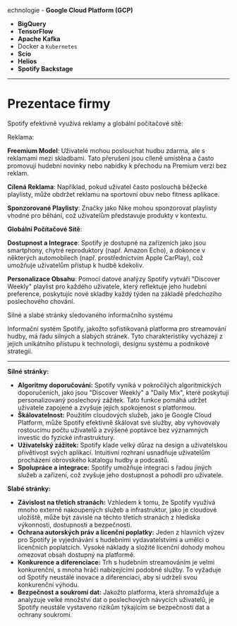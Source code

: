 echnologie 
- **Google Cloud Platform (GCP)**
- **BigQuery**
- **TensorFlow**
- **Apache Kafka**
- Docker a `Kubernetes`
- **Scio**
- **Helios**
- **Spotify Backstage**

---
# Prezentace firmy

Spotify efektivně využívá reklamy a globální počítačové sítě:

Reklama:

**Freemium Model**: Uživatelé mohou poslouchat hudbu zdarma, ale s reklamami mezi skladbami. Tato přerušení jsou cíleně umístěna a často promovují hudební novinky nebo nabídky k přechodu na Premium verzi bez reklam.

**Cílená Reklama**: Například, pokud uživatel často poslouchá běžecké playlisty, může obdržet reklamu na sportovní obuv nebo fitness aplikace.

**Sponzorované Playlisty**: Značky jako Nike mohou sponzorovat playlisty vhodné pro běhání, což uživatelům představuje produkty v kontextu.

**Globální Počítačové Sítě**:

**Dostupnost a Integrace**: Spotify je dostupné na zařízeních jako jsou smartphony, chytré reproduktory (např. Amazon Echo), a dokonce v některých automobilech (např. prostřednictvím Apple CarPlay), což umožňuje uživatelům přístup k hudbě kdekoliv.

**Personalizace Obsahu**: Pomocí datové analýzy Spotify vytváří "Discover Weekly" playlist pro každého uživatele, který reflektuje jeho hudební preference, poskytujíc nové skladby každý týden na základě předchozího poslechového chování.

Silné a slabé stránky sledovaného informačního systému 

Informační systém Spotify, jakožto sofistikovaná platforma pro streamování hudby, má řadu silných a slabých stránek. Tyto charakteristiky vycházejí z jejich unikátního přístupu k technologii, designu systému a podnikové strategii.


---
**Silné stránky:**

- **Algoritmy doporučování:** Spotify vyniká v pokročilých algoritmických doporučeních, jako jsou "Discover Weekly" a "Daily Mix", které poskytují personalizovaný poslechový zážitek. Tato funkce pomáhá udržet uživatele zapojené a zvyšuje jejich spokojenost s platformou.
- **Škálovatelnost:** Použitím cloudových služeb, jako je Google Cloud Platform, může Spotify efektivně škálovat své služby, aby vyhovovaly rostoucímu počtu uživatelů a zvýšené poptávce bez významných investic do fyzické infrastruktury.
- **Uživatelský zážitek:** Spotify klade velký důraz na design a uživatelskou přívětivost svých aplikací. Intuitivní rozhraní usnadňuje uživatelům procházení obrovského katalogu hudby a podcastů.
- **Spolupráce a integrace:** Spotify umožňuje integraci s řadou jiných služeb a zařízení, což zvyšuje jeho dostupnost a pohodlí pro uživatele.

**Slabé stránky:**

- **Závislost na třetích stranách:** Vzhledem k tomu, že Spotify využívá mnoho externě nakoupených služeb a infrastruktur, jako je cloudové uložiště, může být závislé na těchto třetích stranách z hlediska výkonnosti, dostupnosti a bezpečnosti.
- **Ochrana autorských práv a licenční poplatky:** Jeden z hlavních výzev pro Spotify je vyjednávání s hudebními vydavatelstvími a umělci o licenčních poplatcích. Vysoké náklady a složité licenční dohody mohou omezovat obsah dostupný na platformě.
- **Konkurence a diferenciace:** Trh s hudebním streamováním je velmi konkurenční, s mnoha hráči nabízejícími podobné služby. To vyžaduje od Spotify neustálé inovace a diferenciaci, aby si udrželi svou konkurenční výhodu.
- **Bezpečnost a soukromí dat:** Jakožto platforma, která shromažďuje a analyzuje velké množství dat o poslechových návycích uživatelů, je Spotify neustále vystaveno rizikům týkajícím se bezpečnosti dat a ochrany soukromí.
